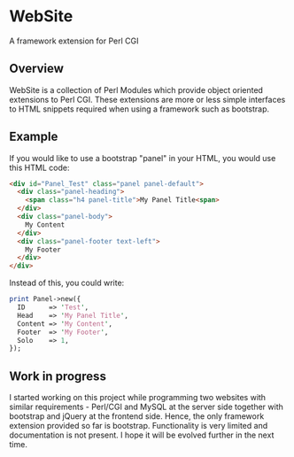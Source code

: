WebSite
=======

A framework extension for Perl CGI

## Overview

WebSite is a collection of Perl Modules which provide object oriented extensions to Perl CGI. These extensions are more or less simple interfaces to HTML snippets required when using a framework such as bootstrap.

## Example

If you would like to use a bootstrap "panel" in your HTML, you would use this HTML code:

```html
<div id="Panel_Test" class="panel panel-default">
  <div class="panel-heading">
    <span class="h4 panel-title">My Panel Title<span>
  </div>
  <div class="panel-body">
    My Content
  </div>
  <div class="panel-footer text-left">
    My Footer
  </div>
</div>
```

Instead of this, you could write:

```perl
print Panel->new({
  ID      => 'Test',
  Head    => 'My Panel Title',
  Content => 'My Content',
  Footer  => 'My Footer',
  Solo    => 1,
});
```

## Work in progress

I started working on this project while programming two websites with similar requirements - Perl/CGI and MySQL at the server side together with bootstrap and jQuery at the frontend side. Hence, the only framework extension provided so far is bootstrap. Functionality is very limited and documentation is not present. I hope it will be evolved further in the next time.
